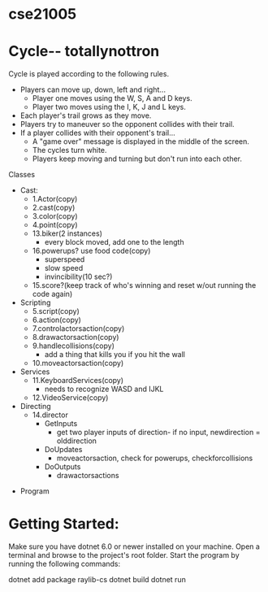# cse21005
# Cycle-- totallynottron

Cycle is played according to the following rules.

* Players can move up, down, left and right...
    - Player one moves using the W, S, A and D keys.
    - Player two moves using the I, K, J and L keys.
* Each player's trail grows as they move.
* Players try to maneuver so the opponent collides with their trail.
* If a player collides with their opponent's trail...
    - A "game over" message is displayed in the middle of the screen.
    - The cycles turn white.
    - Players keep moving and turning but don't run into each other.

Classes  
* Cast:
    - 1.Actor(copy)
    - 2.cast(copy)
    - 3.color(copy)
    - 4.point(copy)
    - 13.biker(2 instances)
        - every block moved, add one to the length
    - 16.powerups? use food code(copy)
        - superspeed
        - slow speed
        - invincibility(10 sec?)
    - 15.score?(keep track of who's winning and reset w/out running the code again)
* Scripting
    - 5.script(copy)
    - 6.action(copy)
    - 7.controlactorsaction(copy)
    - 8.drawactorsaction(copy)
    - 9.handlecollisions(copy)
        - add a thing that kills you if you hit the wall
    - 10.moveactorsaction(copy)
* Services
    - 11.KeyboardServices(copy)
        - needs to recognize WASD and IJKL
    - 12.VideoService(copy)
* Directing
    - 14.director
        - GetInputs
            - get two player inputs of direction- if no input, newdirection = olddirection
        - DoUpdates
            - moveactorsaction, check for powerups, checkforcollisions
        - DoOutputs
            - drawactorsactions
- Program

# Getting Started:
Make sure you have dotnet 6.0 or newer installed on your machine. Open a terminal and browse to the project's root folder. Start the program by running the following commands:

dotnet add package raylib-cs 
dotnet build 
dotnet run